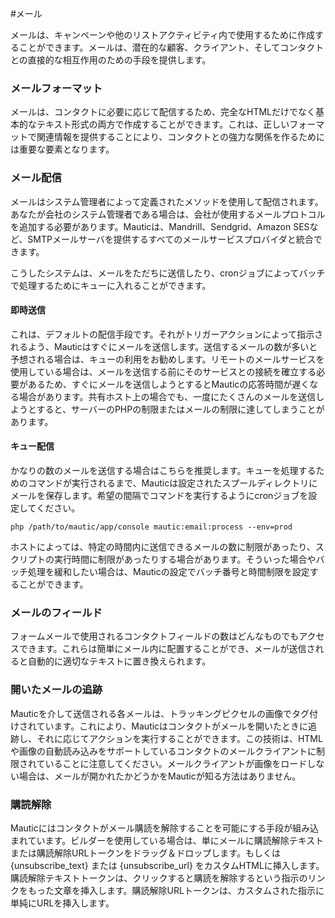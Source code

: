 #メール

メールは、キャンペーンや他のリストアクティビティ内で使用するために作成することができます。メールは、潜在的な顧客、クライアント、そしてコンタクトとの直接的な相互作用のための手段を提供します。

### メールフォーマット

メールは、コンタクトに必要に応じて配信するため、完全なHTMLだけでなく基本的なテキスト形式の両方で作成することができます。これは、正しいフォーマットで関連情報を提供することにより、コンタクトとの強力な関係を作るためには重要な要素となります。

### メール配信

メールはシステム管理者によって定義されたメソッドを使用して配信されます。あなたが会社のシステム管理者である場合は、会社が使用するメールプロトコルを追加する必要があります。Mauticは、Mandrill、Sendgrid、Amazon SESなど、SMTPメールサーバを提供するすべてのメールサービスプロバイダと統合できます。

こうしたシステムは、メールをただちに送信したり、cronジョブによってバッチで処理するためにキューに入れることができます。

#### 即時送信 ####

これは、デフォルトの配信手段です。それがトリガーアクションによって指示されるよう、Mauticはすぐにメールを送信します。送信するメールの数が多いと予想される場合は、キューの利用をお勧めします。リモートのメールサービスを使用している場合は、メールを送信する前にそのサービスとの接続を確立する必要があるため、すぐにメールを送信しようとするとMauticの応答時間が遅くなる場合があります。共有ホスト上の場合でも、一度にたくさんのメールを送信しようとすると、サーバーのPHPの制限またはメールの制限に達してしまうことがあります。

#### キュー配信 ####

かなりの数のメールを送信する場合はこちらを推奨します。キューを処理するためのコマンドが実行されるまで、Mauticは設定されたスプールディレクトリにメールを保存します。希望の間隔でコマンドを実行するようにcronジョブを設定してください。

```
php /path/to/mautic/app/console mautic:email:process --env=prod
```

ホストによっては、特定の時間内に送信できるメールの数に制限があったり、スクリプトの実行時間に制限があったりする場合があります。そういった場合やバッチ処理を緩和したい場合は、Mauticの設定でバッチ番号と時間制限を設定することができます。

### メールのフィールド

フォームメールで使用されるコンタクトフィールドの数はどんなものでもアクセスできます。これらは簡単にメール内に配置することができ、メールが送信されると自動的に適切なテキストに置き換えられます。

### 開いたメールの追跡 ###

Mauticを介して送信される各メールは、トラッキングピクセルの画像でタグ付けされています。これにより、Mauticはコンタクトがメールを開いたときに追跡し、それに応じてアクションを実行することができます。この技術は、HTMLや画像の自動読み込みをサポートしているコンタクトのメールクライアントに制限されていることに注意してください。メールクライアントが画像をロードしない場合は、メールが開かれたかどうかをMauticが知る方法はありません。

### 購読解除 ###

Mauticにはコンタクトがメール購読を解除することを可能にする手段が組み込まれています。ビルダーを使用している場合は、単にメールに購読解除テキストまたは購読解除URLトークンをドラッグ＆ドロップします。もしくは {unsubscribe_text} または {unsubscribe_url} をカスタムHTMLに挿入します。購読解除テキストトークンは、クリックすると購読を解除するという指示のリンクをもった文章を挿入します。購読解除URLトークンは、カスタムされた指示に単純にURLを挿入します。

